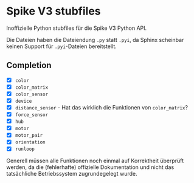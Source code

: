 # Spike V3 stubfiles

Inoffizielle Python stubfiles für die Spike V3 Python API.

Die Dateien haben die Dateiendung ``.py`` statt ``.pyi``, da Sphinx scheinbar keinen Support für ``.pyi``-Dateien bereitstellt.

## Completion

- [x] ``color``
- [x] ``color_matrix``
- [x] ``color_sensor``
- [x] ``device``
- [x] ``distance_sensor`` - Hat das wirklich die Funktionen von ``color_matrix``?
- [x] ``force_sensor``
- [x] ``hub``
- [x] ``motor``
- [x] ``motor_pair``
- [x] ``orientation``
- [x] ``runloop``

Generell müssen alle Funktionen noch einmal auf Korrektheit überprüft werden,
da die (fehlerhafte) offizielle Dokumentation und nicht das tatsächliche Betriebssystem
zugrundegelegt wurde.
